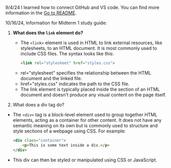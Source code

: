 9/4/24 I learned how to connect GitHub and VS code.
You can find more information in the [Go to README](./README.md).

10/16/24, Information for Midterm 1 study guide:
1. **What does the `link` element do?**
   * The `<link>` element is used in HTML to link external resources, like stylesheets, to an HTML document. It is most commonly used to include CSS files. The syntax looks like this:
      ```html
      <link rel="stylesheet" href="styles.css">
   * rel="stylesheet" specifies the relationship between the HTML document and the linked file.
   * href="styles.css" indicates the path to the CSS file.
   * The link element is typically placed inside the <head> section of an HTML document and doesn't produce any visual content on the page itself.

2. What does a div tag do?

  * The `<div>` tag is a block-level element used to group together HTML elements, acting as a container for other content. It does not have any semantic meaning on its own but is commonly used to structure and style sections of a webpage using CSS. For example:
      ```html
      <div class="container">
          <p>This is some text inside a div.</p>
      </div>
  * This div can then be styled or manipulated using CSS or JavaScript.
